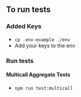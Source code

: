 ## To run tests
### Added Keys
- `cp .env-example ./env`
- Add your keys to the env

### Run tests
#### Multicall Aggregate Tests
- `npm run test:multicall`